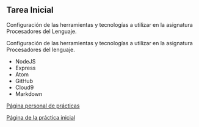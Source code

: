 ## Tarea Inicial

Configuración de las herramientas y tecnologías a utilizar en la asignatura Procesadores del Lenguaje.

Configuración de las herramientas y tecnologías a utilizar en la asignatura Procesadores del lenguaje.

* NodeJS
* Express
* Atom
* GitHub
* Cloud9
* Markdown

[Página personal de prácticas](http://alu0100536652.github.io/)

[Página de la práctica inicial](http://alu0100536652.github.io/Tutorial-STW/)
